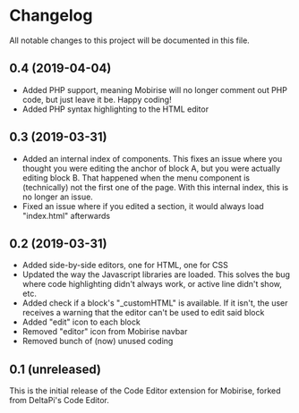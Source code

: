 # Changelog

All notable changes to this project will be documented in this file.

## 0.4 (2019-04-04)

- Added PHP support, meaning Mobirise will no longer comment out PHP code, but just leave it be. Happy coding!
- Added PHP syntax highlighting to the HTML editor

## 0.3 (2019-03-31)

- Added an internal index of components. This fixes an issue where you thought you were editing the anchor of block A, but you were actually editing block B. That happened when the menu component is (technically) not the first one of the page. With this internal index, this is no longer an issue.
- Fixed an issue where if you edited a section, it would always load "index.html" afterwards

## 0.2 (2019-03-31)

- Added side-by-side editors, one for HTML, one for CSS
- Updated the way the Javascript libraries are loaded. This solves the bug where code highlighting didn't always work, or active line didn't show, etc.
- Added check if a block's "_customHTML" is available. If it isn't, the user receives a warning that the editor can't be used to edit said block
- Added "edit" icon to each block
- Removed "editor" icon from Mobirise navbar
- Removed bunch of (now) unused coding

## 0.1 (unreleased)

This is the initial release of the Code Editor extension for Mobirise, forked from DeltaPi's Code Editor.